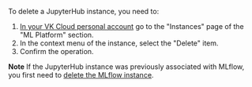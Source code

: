 To delete a JupyterHub instance, you need to:

1. [In your VK Cloud personal account](https://mcs.mail.ru/app/services/infra/servers/) go to the "Instances" page of the "ML Platform" section.
2. In the context menu of the instance, select the "Delete" item.
3. Confirm the operation.

<info>

**Note**
If the JupyterHub instance was previously associated with MLflow, you first need to [delete the MLflow instance](https://mcs.mail.ru/docs/ru/ml/mlplatform/mlflow/manage/delete).

</info>
